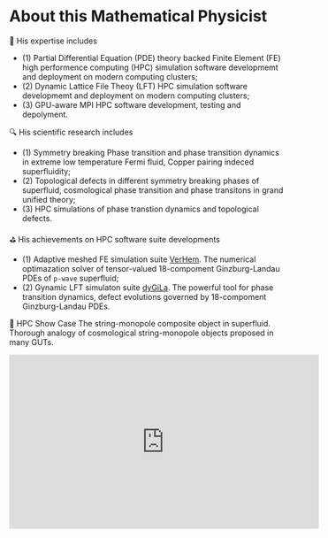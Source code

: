 # About this Mathematical Physicist
🔭 His expertise includes 
- (1) Partial Differential Equation (PDE) theory backed Finite Element (FE) high performence computing (HPC) simulation software developmemt and deployment on modern computing clusters;
- (2) Dynamic Lattice File Theoy (LFT) HPC simulation software developmemt and deployment on modern computing clusters;
- (3) GPU-aware MPI HPC software development, testing and depolyment.

🔍 His scientific research includes
- (1) Symmetry breaking Phase transition and phase transition dynamics in extreme low temperature Fermi fluid, Copper pairing indeced superfluidity;
- (2) Topological defects in different symmetry breaking phases of superfluid, cosmological phase transition and phase transitons in grand unified theory;
- (3) HPC simulations of phase transtion dynamics and topological defects.

⛳ His achievements on HPC software suite developments
- (1) Adaptive meshed FE simulation suite [VerHem](https://verhem.github.io). The numerical optimazation solver of tensor-valued 18-compoment Ginzburg-Landau PDEs of `p-wave` superfluid;
- (2) Gynamic LFT simulaton suite [dyGiLa](https://dygila.github.io/). The powerful tool for phase transition dynamics, defect evolutions governed by 18-compoment Ginzburg-Landau PDEs.

🤠 HPC Show Case
The string-monopole composite object in superfluid. Thorough analogy of cosmological string-monopole objects proposed in many GUTs.
<iframe width="560" height="315" src="https://www.youtube.com/embed/gaHUai2RmUU?si=2Ijg45A5rhx9HpCP" frameborder="0"> </iframe>
<!--
**timohyva/timohyva** is a ✨ _special_ ✨ repository because its `README.md` (this file) appears on your GitHub profile.

Here are some ideas to get you started:

- 🔭 I’m currently working on ...
- 🌱 I’m currently learning ...
- 👯 I’m looking to collaborate on ...
- 🤔 I’m looking for help with ...
- 💬 Ask me about ...
- 📫 How to reach me: ...
- 😄 Pronouns: ...
- ⚡ Fun fact: ...
-->

